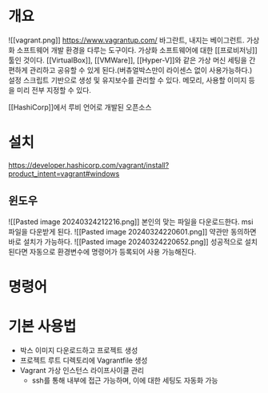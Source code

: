 # 개요
![[vagrant.png]]
https://www.vagrantup.com/
바그란트, 내지는 베이그런트.
가상화 소프트웨어 개발 환경을 다루는 도구이다.
가상화 소프트웨어에 대한 [[프로비저닝]] 툴인 것이다.
[[VirtualBox]], [[VMWare]], [[Hyper-V]]와 같은 가상 머신 세팅을 간편하게 관리하고 공유할 수 있게 된다.(버츄얼박스만이 라이센스 없이 사용가능하다.) 
설정 스크립트 기반으로 생성 및 유지보수를 관리할 수 있다.
메모리, 사용할 이미지 등을 미리 전부 지정할 수 있다. 

[[HashiCorp]]에서 루비 언어로 개발된 오픈소스

# 설치
https://developer.hashicorp.com/vagrant/install?product_intent=vagrant#windows
## 윈도우
![[Pasted image 20240324212216.png]]
본인의 맞는 파일을 다운로드한다.
msi 파일을 다운받게 된다.
![[Pasted image 20240324220601.png]]
약관만 동의하면 바로 설치가 가능하다.
![[Pasted image 20240324220652.png]]
성공적으로 설치된다면 자동으로 환경변수에 명령어가 등록되어 사용 가능해진다.

# 명령어


# 기본 사용법
- 박스 이미지 다운로드하고 프로젝트 생성
- 프로젝트 루트 디렉토리에 Vagrantfile 생성
- Vagrant 가상 인스턴스 라이프사이클 관리
	- ssh를 통해 내부에 접근 가능하며, 이에 대한 세팅도 자동화 가능
